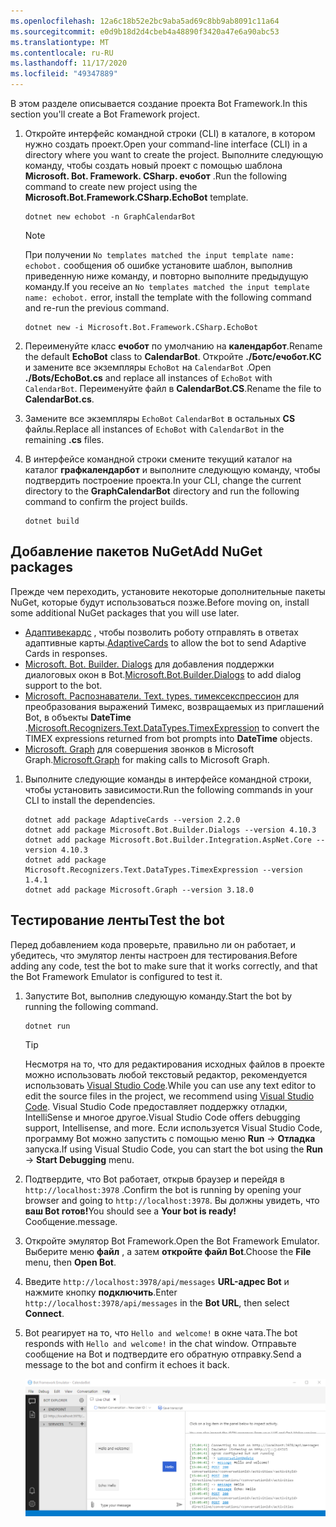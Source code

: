 ```yaml
---
ms.openlocfilehash: 12a6c18b52e2bc9aba5ad69c8bb9ab8091c11a64
ms.sourcegitcommit: e0d9b18d2d4cbeb4a48890f3420a47e6a90abc53
ms.translationtype: MT
ms.contentlocale: ru-RU
ms.lasthandoff: 11/17/2020
ms.locfileid: "49347889"
---
```

<!-- markdownlint-disable MD002 MD041 -->

<span data-ttu-id="7a3bf-101">В этом разделе описывается создание проекта Bot Framework.</span><span class="sxs-lookup"><span data-stu-id="7a3bf-101">In this section you'll create a Bot Framework project.</span></span>

1. <span data-ttu-id="7a3bf-102">Откройте интерфейс командной строки (CLI) в каталоге, в котором нужно создать проект.</span><span class="sxs-lookup"><span data-stu-id="7a3bf-102">Open your command-line interface (CLI) in a directory where you want to create the project.</span></span> <span data-ttu-id="7a3bf-103">Выполните следующую команду, чтобы создать новый проект с помощью шаблона **Microsoft. Bot. Framework. CSharp. ечобот** .</span><span class="sxs-lookup"><span data-stu-id="7a3bf-103">Run the following command to create new project using the **Microsoft.Bot.Framework.CSharp.EchoBot** template.</span></span>

    ```dotnetcli
    dotnet new echobot -n GraphCalendarBot
    ```

    > [!NOTE]
    > <span data-ttu-id="7a3bf-104">При получении `No templates matched the input template name: echobot.` сообщения об ошибке установите шаблон, выполнив приведенную ниже команду, и повторно выполните предыдущую команду.</span><span class="sxs-lookup"><span data-stu-id="7a3bf-104">If you receive an `No templates matched the input template name: echobot.` error, install the template with the following command and re-run the previous command.</span></span>
    >
    > ```dotnetcli
    > dotnet new -i Microsoft.Bot.Framework.CSharp.EchoBot
    > ```

1. <span data-ttu-id="7a3bf-105">Переименуйте класс **ечобот** по умолчанию на **календарбот**.</span><span class="sxs-lookup"><span data-stu-id="7a3bf-105">Rename the default **EchoBot** class to **CalendarBot**.</span></span> <span data-ttu-id="7a3bf-106">Откройте **./Ботс/ечобот.КС** и замените все экземпляры `EchoBot` на `CalendarBot` .</span><span class="sxs-lookup"><span data-stu-id="7a3bf-106">Open **./Bots/EchoBot.cs** and replace all instances of `EchoBot` with `CalendarBot`.</span></span> <span data-ttu-id="7a3bf-107">Переименуйте файл в **CalendarBot.CS**.</span><span class="sxs-lookup"><span data-stu-id="7a3bf-107">Rename the file to **CalendarBot.cs**.</span></span>

1. <span data-ttu-id="7a3bf-108">Замените все экземпляры `EchoBot` `CalendarBot` в остальных **CS** файлы.</span><span class="sxs-lookup"><span data-stu-id="7a3bf-108">Replace all instances of `EchoBot` with `CalendarBot` in the remaining **.cs** files.</span></span>

1. <span data-ttu-id="7a3bf-109">В интерфейсе командной строки смените текущий каталог на каталог **графкалендарбот** и выполните следующую команду, чтобы подтвердить построение проекта.</span><span class="sxs-lookup"><span data-stu-id="7a3bf-109">In your CLI, change the current directory to the **GraphCalendarBot** directory and run the following command to confirm the project builds.</span></span>

    ```dotnetcli
    dotnet build
    ```

## <a name="add-nuget-packages"></a><span data-ttu-id="7a3bf-110">Добавление пакетов NuGet</span><span class="sxs-lookup"><span data-stu-id="7a3bf-110">Add NuGet packages</span></span>

<span data-ttu-id="7a3bf-111">Прежде чем переходить, установите некоторые дополнительные пакеты NuGet, которые будут использоваться позже.</span><span class="sxs-lookup"><span data-stu-id="7a3bf-111">Before moving on, install some additional NuGet packages that you will use later.</span></span>

- <span data-ttu-id="7a3bf-112">[Адаптивекардс](https://www.nuget.org/packages/AdaptiveCards/) , чтобы позволить роботу отправлять в ответах адаптивные карты.</span><span class="sxs-lookup"><span data-stu-id="7a3bf-112">[AdaptiveCards](https://www.nuget.org/packages/AdaptiveCards/) to allow the bot to send Adaptive Cards in responses.</span></span>
- <span data-ttu-id="7a3bf-113">[Microsoft. Bot. Builder. Dialogs](https://www.nuget.org/packages/Microsoft.Bot.Builder.Dialogs/) для добавления поддержки диалоговых окон в Bot.</span><span class="sxs-lookup"><span data-stu-id="7a3bf-113">[Microsoft.Bot.Builder.Dialogs](https://www.nuget.org/packages/Microsoft.Bot.Builder.Dialogs/) to add dialog support to the bot.</span></span>
- <span data-ttu-id="7a3bf-114">[Microsoft. Распознаватели. Text. types. тимексекспрессион](https://www.nuget.org/packages/Microsoft.Recognizers.Text.DataTypes.TimexExpression/) для преобразования выражений Тимекс, возвращаемых из приглашений Bot, в объекты **DateTime** .</span><span class="sxs-lookup"><span data-stu-id="7a3bf-114">[Microsoft.Recognizers.Text.DataTypes.TimexExpression](https://www.nuget.org/packages/Microsoft.Recognizers.Text.DataTypes.TimexExpression/) to convert the TIMEX expressions returned from bot prompts into **DateTime** objects.</span></span>
- <span data-ttu-id="7a3bf-115">[Microsoft. Graph](https://www.nuget.org/packages/Microsoft.Graph/) для совершения звонков в Microsoft Graph.</span><span class="sxs-lookup"><span data-stu-id="7a3bf-115">[Microsoft.Graph](https://www.nuget.org/packages/Microsoft.Graph/) for making calls to Microsoft Graph.</span></span>

1. <span data-ttu-id="7a3bf-116">Выполните следующие команды в интерфейсе командной строки, чтобы установить зависимости.</span><span class="sxs-lookup"><span data-stu-id="7a3bf-116">Run the following commands in your CLI to install the dependencies.</span></span>

    ```Shell
    dotnet add package AdaptiveCards --version 2.2.0
    dotnet add package Microsoft.Bot.Builder.Dialogs --version 4.10.3
    dotnet add package Microsoft.Bot.Builder.Integration.AspNet.Core --version 4.10.3
    dotnet add package Microsoft.Recognizers.Text.DataTypes.TimexExpression --version 1.4.1
    dotnet add package Microsoft.Graph --version 3.18.0
    ```

## <a name="test-the-bot"></a><span data-ttu-id="7a3bf-117">Тестирование ленты</span><span class="sxs-lookup"><span data-stu-id="7a3bf-117">Test the bot</span></span>

<span data-ttu-id="7a3bf-118">Перед добавлением кода проверьте, правильно ли он работает, и убедитесь, что эмулятор ленты настроен для тестирования.</span><span class="sxs-lookup"><span data-stu-id="7a3bf-118">Before adding any code, test the bot to make sure that it works correctly, and that the Bot Framework Emulator is configured to test it.</span></span>

1. <span data-ttu-id="7a3bf-119">Запустите Bot, выполнив следующую команду.</span><span class="sxs-lookup"><span data-stu-id="7a3bf-119">Start the bot by running the following command.</span></span>

    ```dotnetcli
    dotnet run
    ```

    > [!TIP]
    > <span data-ttu-id="7a3bf-120">Несмотря на то, что для редактирования исходных файлов в проекте можно использовать любой текстовый редактор, рекомендуется использовать [Visual Studio Code](https://code.visualstudio.com/).</span><span class="sxs-lookup"><span data-stu-id="7a3bf-120">While you can use any text editor to edit the source files in the project, we recommend using [Visual Studio Code](https://code.visualstudio.com/).</span></span> <span data-ttu-id="7a3bf-121">Visual Studio Code предоставляет поддержку отладки, IntelliSense и многое другое.</span><span class="sxs-lookup"><span data-stu-id="7a3bf-121">Visual Studio Code offers debugging support, Intellisense, and more.</span></span> <span data-ttu-id="7a3bf-122">Если используется Visual Studio Code, программу Bot можно запустить с помощью меню **Run**  ->  **Отладка** запуска.</span><span class="sxs-lookup"><span data-stu-id="7a3bf-122">If using Visual Studio Code, you can start the bot using the **Run** -> **Start Debugging** menu.</span></span>

1. <span data-ttu-id="7a3bf-123">Подтвердите, что Bot работает, открыв браузер и перейдя в `http://localhost:3978` .</span><span class="sxs-lookup"><span data-stu-id="7a3bf-123">Confirm the bot is running by opening your browser and going to `http://localhost:3978`.</span></span> <span data-ttu-id="7a3bf-124">Вы должны увидеть, что **ваш Bot готов!**</span><span class="sxs-lookup"><span data-stu-id="7a3bf-124">You should see a **Your bot is ready!**</span></span> <span data-ttu-id="7a3bf-125">Сообщение.</span><span class="sxs-lookup"><span data-stu-id="7a3bf-125">message.</span></span>

1. <span data-ttu-id="7a3bf-126">Откройте эмулятор Bot Framework.</span><span class="sxs-lookup"><span data-stu-id="7a3bf-126">Open the Bot Framework Emulator.</span></span> <span data-ttu-id="7a3bf-127">Выберите меню **файл** , а затем **откройте файл Bot**.</span><span class="sxs-lookup"><span data-stu-id="7a3bf-127">Choose the **File** menu, then **Open Bot**.</span></span>

1. <span data-ttu-id="7a3bf-128">Введите `http://localhost:3978/api/messages` **URL-адрес Bot** и нажмите кнопку **подключить**.</span><span class="sxs-lookup"><span data-stu-id="7a3bf-128">Enter `http://localhost:3978/api/messages` in the **Bot URL**, then select **Connect**.</span></span>

1. <span data-ttu-id="7a3bf-129">Bot реагирует на то, что `Hello and welcome!` в окне чата.</span><span class="sxs-lookup"><span data-stu-id="7a3bf-129">The bot responds with `Hello and welcome!` in the chat window.</span></span> <span data-ttu-id="7a3bf-130">Отправьте сообщение на Bot и подтвердите его обратную отправку.</span><span class="sxs-lookup"><span data-stu-id="7a3bf-130">Send a message to the bot and confirm it echoes it back.</span></span>

    ![Снимок экрана: эмулятор Bot, подключенный к Bot](images/test-emulator.png)
